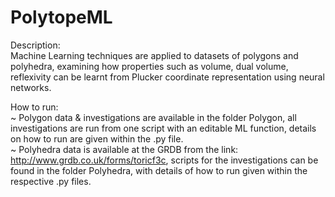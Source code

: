 # PolytopeML
Description:   
Machine Learning techniques are applied to datasets of polygons and polyhedra, examining how properties such as volume, dual volume, reflexivity can be learnt from Plucker coordinate representation using neural networks.

How to run:  
~ Polygon data & investigations are available in the folder Polygon, all investigations are run from one script with an editable ML function, details on how to run are given within the .py file.  
~ Polyhedra data is available at the GRDB from the link: http://www.grdb.co.uk/forms/toricf3c, scripts for the investigations can be found in the folder Polyhedra, with details of how to run given within the respective .py files. 

